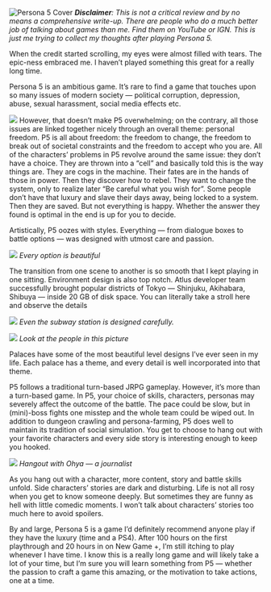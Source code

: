 <!-- title: Persona 5: An Afterthought -->

![Persona 5 Cover](../../resources/p5/1.jpeg)
_**Disclaimer**: This is not a critical review and by no means a comprehensive
write-up. There are people who do a much better job of talking about games than
me. Find them on YouTube or IGN. This is just me trying to collect my thoughts
after playing Persona 5._

When the credit started scrolling, my eyes were almost filled with tears. The 
epic-ness embraced me. I haven’t played something this great for a really long time.

Persona 5 is an ambitious game. It’s rare to find a game that touches upon so 
many issues of modern society — political corruption, depression, abuse, sexual 
harassment, social media effects etc.


![](../../resources/p5/2.jpeg)
However, that doesn’t make P5 overwhelming; on the contrary, all those issues 
are linked together nicely through an overall theme: personal freedom. P5 is all
 about freedom: the freedom to change, the freedom to break out of societal
 constraints and the freedom to accept who you are. All of the characters’
 problems in P5 revolve around the same issue: they don’t have a choice. They
 are thrown into a “cell” and basically told this is the way things are. They
 are cogs in the machine. Their fates are in the hands of those in power. Then
 they discover how to rebel. They want to change the system, only to realize
 later “Be careful what you wish for”. Some people don’t have that luxury and
 slave their days away, being locked to a system. Then they are saved. But not
 everything is happy. Whether the answer they found is optimal in the end is up
 for you to decide.

Artistically, P5 oozes with styles. Everything — from dialogue boxes to battle
options — was designed with utmost care and passion.


![](../../resources/p5/3.jpeg)
*Every option is beautiful*

The transition from one scene to another is so smooth that I kept playing in one
 sitting. Environment design is also top notch. Atlus developer team successfully
 brought popular districts of Tokyo — Shinjuku, Akihabara, Shibuya — inside 20 GB 
 of disk space.
You can literally take a stroll here and observe the details


![](../../resources/p5/4.jpeg)
*Even the subway station is designed carefully.*


![](../../resources/p5/5.jpeg)
*Look at the people in this picture*

Palaces have some of the most beautiful level designs I’ve ever seen in my life.
Each palace has a theme, and every detail is well incorporated into that theme.

P5 follows a traditional turn-based JRPG gameplay. However, it’s more than a
turn-based game. In P5, your choice of skills, characters, personas may severely
 affect the outcome of the battle. The pace could be slow, but in (mini)-boss fights
 one misstep and the whole team could be wiped out. In addition to dungeon crawling
 and persona-farming, P5 does well to maintain its tradition of social simulation.
 You get to choose to hang out with your favorite characters
 and every side story is interesting enough to keep you hooked.


![](../../resources/p5/6.jpeg)
*Hangout with Ohya — a journalist*

As you hang out with a character, more content, story and battle skills unfold.
Side characters’ stories are dark and disturbing. Life is not all rosy when you
get to know someone deeply. But sometimes they are funny as hell with little
comedic moments. I won’t talk about characters’ stories too much here to avoid spoilers.

By and large, Persona 5 is a game I’d definitely recommend anyone play if they
have the luxury (time and a PS4). After 100 hours on the first playthrough and
20 hours in on New Game +, I’m still itching to play whenever I have time. I know
this is a really long game and will likely take a lot of your time, but I’m sure
you will learn something from P5 — whether the passion to craft a game this amazing,
or the motivation to take actions, one at a time.